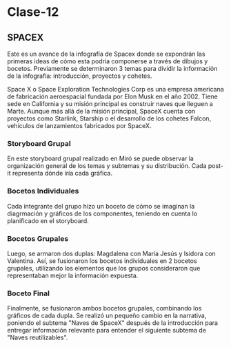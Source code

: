 # Clase-12

## SPACEX

Este es un avance de la infografía de Spacex donde se expondrán las primeras ideas de cómo esta podría componerse a través de dibujos y bocetos. Previamente se determinaron 3 temas para dividir la información de la infografía: introducción, proyectos y cohetes.

Space X o Space Exploration Technologies Corp es una empresa americana de fabricación aeroespacial fundada por Elon Musk en el año 2002. Tiene sede en California y su misión principal es construir naves que lleguen a Marte. Aunque más allá de la misión principal, SpaceX cuenta con proyectos como Starlink, Starship o el desarrollo de los cohetes Falcon, vehículos de lanzamientos fabricados por SpaceX.

### Storyboard Grupal

En este storyboard grupal realizado en Miró se puede observar la organización general de los temas y subtemas y su distribución. Cada post-it representa dónde iría cada gráfica.

### Bocetos Individuales

Cada integrante del grupo hizo un boceto de cómo se imaginan la diagrmación y gráficos de los componentes, teniendo en cuenta lo planificado en el storyboard.

### Bocetos Grupales

Luego, se armaron dos duplas: Magdalena con María Jesús y Isidora con Valentina. Así, se fusionaron los bocetos individuales en 2 bocetos grupales, utilizando los elementos que los grupos consideraron que representaban mejor la información expuesta.

### Boceto Final

Finalmente, se fusionaron ambos bocetos grupales, combinando los gráficos de cada dupla. Se realizó un pequeño cambio en la narrativa, poniendo el subtema "Naves de SpaceX" después de la introducción para entregar información relevante para entender el siguiente subtema de "Naves reutilizables".
